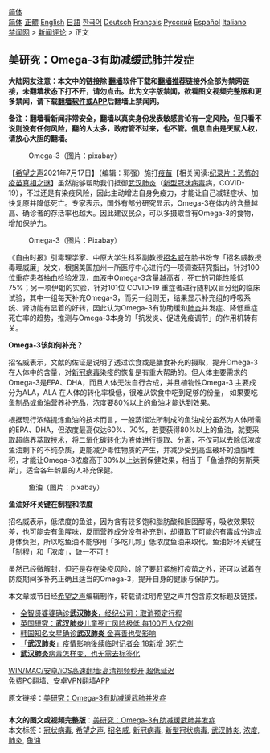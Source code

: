  <!-- 面包屑导航 --> <div class="breadcrumb"><!-- GTranslate: https://gtranslate.io/ -->  <div class="switcher notranslate">  <div class="selected">  <a href="#" onclick="return false;"> 简体</a>  </div>  <div class="option">  <a href="https://www.bannedbook.org" onclick="doGTranslate('zh-CN|zh-CN');jQuery('div.switcher div.selected a').html(jQuery(this).html());return false;" title="简体中文" class="nturl selected"> 简体</a>  <a href="https://www.bannedbook.org/zh-tw/" onclick="doGTranslate('zh-CN|zh-TW');jQuery('div.switcher div.selected a').html(jQuery(this).html());return false;" title="繁體中文" class="nturl"> 正體</a>  <a href="https://www.bannedbook.org/en/" onclick="doGTranslate('zh-CN|en');jQuery('div.switcher div.selected a').html(jQuery(this).html());return false;" title="English" class="nturl"> English</a>  <a href="https://www.bannedbook.org/ja/" onclick="doGTranslate('zh-CN|ja');jQuery('div.switcher div.selected a').html(jQuery(this).html());return false;" title="日本語" class="nturl"> 日語</a>  <a href="https://www.bannedbook.org/ko/" onclick="doGTranslate('zh-CN|ko');jQuery('div.switcher div.selected a').html(jQuery(this).html());return false;" title="한국어" class="nturl"> 한국어</a>  <a href="https://www.bannedbook.org/de/" onclick="doGTranslate('zh-CN|de');jQuery('div.switcher div.selected a').html(jQuery(this).html());return false;" title="Deutsch" class="nturl"> Deutsch</a>  <a href="https://www.bannedbook.org/fr/" onclick="doGTranslate('zh-CN|fr');jQuery('div.switcher div.selected a').html(jQuery(this).html());return false;" title="Français" class="nturl"> Français</a>  <a href="https://www.bannedbook.org/ru/" onclick="doGTranslate('zh-CN|ru');jQuery('div.switcher div.selected a').html(jQuery(this).html());return false;" title="Русский" class="nturl"> Русский</a>  <a href="https://www.bannedbook.org/es/" onclick="doGTranslate('zh-CN|es');jQuery('div.switcher div.selected a').html(jQuery(this).html());return false;" title="Español" class="nturl"> Español</a>  <a href="https://www.bannedbook.org/it/" onclick="doGTranslate('zh-CN|it');jQuery('div.switcher div.selected a').html(jQuery(this).html());return false;" title="Italiano" class="nturl"> Italiano</a>  </div>  </div>      <div class='breadcrumb-sub'><!-- Breadcrumb NavXT 6.3.0 --> <a href="https://www.bannedbook.org/" class="home">禁闻网</a> &gt; <a href="https://www.bannedbook.org/bnews/comments/" class="category">新闻评论</a> &gt; 正文</div></div><h2>美研究：Omega-3有助减缓武肺并发症</h2> <p class="notice"><b>大陆网友注意：本文中的链接除 <a href="https://github.com/bannedbook/fanqiang" >翻墙</a>软件下载和<a href="https://github.com/killgcd/justmysocks/blob/master/README.md">翻墙推荐</a>链接外全部为禁网链接，未翻墙状态下打不开，请勿点击。此为文字版禁闻，欲看图文视频完整版和更多禁闻，请下载<a href="https://github.com/bannedbook/fanqiang">翻墙软件或APP</a>后翻墙上禁闻网。</p><p>备注：翻墙看新闻非常安全，翻墙以真实身份发表敏感言论有一定风险，但只看不说则没有任何风险，翻的人太多，政府管不过来，也不管。信息自由是天赋人权，请放心大胆的翻墙。</b></p>  <div class="entry"> <figure><figcaption>Omega-3（图片：pixabay）</figcaption></figure> <p>【<span class='wp_keywordlink_affiliate'><a href="https://www.soundofhope.org" title="希望之声" target="_blank">希望之声</a></span>2021年7月17日】（编辑：郭强）施打<span class='wp_keywordlink'><a href="https://www.bannedbook.org/bnews/tculture/20160630/551027.html" title="疫苗" target="_blank">疫苗</a></span>【相关阅读:<a href='https://www.bannedbook.org/bnews/topimagenews/20180408/925060.html' target='_blank'>纪录片：恐怖的疫苗真相之谜</a>】虽然能够帮助我们抵御<a href="https://www.bannedbook.org/bnews/tag/%e6%ad%a6%e6%b1%89%e8%82%ba%e7%82%8e/" class="st_tag internal_tag" rel="tag" title="标签 武汉肺炎 下的日志">武汉肺炎</a>（<a href="https://www.bannedbook.org/bnews/tag/%e6%96%b0%e5%9e%8b%e5%86%a0%e7%8a%b6%e7%97%85%e6%af%92/" class="st_tag internal_tag" rel="tag" title="标签 新型冠状病毒 下的日志">新型冠状病毒</a>病，COVID-19），不过还是有染疫风险，因此主动增进自身免疫力，才能让自己减轻症状、加快复原并降低死亡。专家表示，国外有部分研究显示，Omega-3在体内的含量越高、确诊者的存活率也越大。因此建议民众，可以多摄取含有Omega-3的食物，增加保护力。</p> <figure><figcaption>Omega-3（图片：Pixabay）</figcaption></figure> <p>《自由时报》引毒理学家、中原大学生科系副教授<a href="https://www.bannedbook.org/bnews/tag/%E6%8B%9B%E5%90%8D%E5%A8%81/" class="st_tag internal_tag" rel="tag" title="标签 招名威 下的日志">招名威</a>在脸书粉专「招名威教授 毒理威廉」发文，根据美国加州一所医疗中心进行的一项调查研究指出，针对100位重症患者抽血检验发现，血液中Omega-3含量越高者，死亡的可能性降低75%；另一项伊朗的实验，针对101位 COVID-19 重症者进行随机双盲分组的临床试验，其中一组每天补充Omega-3，而另一组则无，结果显示补充组的呼吸系统、肾功能有显着的好转，因此认为Omega-3有协助缓和<a href="https://www.bannedbook.org/bnews/tag/%e8%82%ba%e7%82%8e/" class="st_tag internal_tag" rel="tag" title="标签 肺炎 下的日志">肺炎</a>并发症、降低重症死亡率的趋势，推测与Omega-3本身的「抗发炎、促进免疫调节」的作用机转有关。</p>  <p><strong>Omega-3该如何补充？</strong></p> <p>招名威表示，文献的佐证是说明了透过饮食或是膳食补充的摄取，提升Omega-3在人体中的含量，对<a href="https://www.bannedbook.org/bnews/tag/%e6%96%b0%e5%86%a0%e7%97%85%e6%af%92/" class="st_tag internal_tag" rel="tag" title="标签 新冠病毒 下的日志">新冠病毒</a>染疫的恢复是有重大帮助的。但人体主要需求的Omega-3是EPA、DHA，而且人体无法自行合成，并且植物性Omega-3 主要成分为ALA，ALA 在人体的转化率极低，很难从饮食中吃到足够的份量， 如果要吃鱼制品或<a href="https://www.bannedbook.org/bnews/tag/%E9%B1%BC%E6%B2%B9/" class="st_tag internal_tag" rel="tag" title="标签 鱼油 下的日志">鱼油</a>营养补充品，<a href="https://www.bannedbook.org/bnews/tag/%E6%B5%93%E5%BA%A6/" class="st_tag internal_tag" rel="tag" title="标签 浓度 下的日志">浓度</a>要80%以上的鱼油才能达到效果。</p>  <p>根据现行浓缩提炼鱼油的技术而言，一般蒸馏法所制成的鱼油成分虽然为人体所需的EPA、DHA，但浓度最高仅达60%、70%，若要获得80%以上的鱼油，就要采取超临界萃取技术，将二氧化碳转化为液体进行提取、分离，不仅可以去除低浓度鱼油剩下的不纯杂质，更能减少毒性物质的产生，并减少受到高温破坏的油脂堆积，才能让Omega-3浓度高于80%以上达到保健效果，相当于「鱼油界的劳斯莱斯」，适合各年龄层的人补充保健。</p> <figure><figcaption>鱼油（图片：pixabay）</figcaption></figure> <p><strong>鱼油好坏关键在制程和浓度</strong></p>  <p>招名威表示，低浓度的鱼油，因为含有较多饱和脂肪酸和胆固醇等，吸收效果较差，也可能会有鱼腥味，反而营养成分没有补充到，却摄取了可能的有毒成分造成身体负担，所以吃鱼油不能够用「多吃几颗」低浓度鱼油来取代。鱼油好坏关键在「制程」和「浓度」，缺一不可！</p> <p>虽然已经微解封，但还是存在染疫风险，除了要赶紧施打疫苗之外，还可以试着在防疫期间多补充正确且适当的Omega-3，提升自身的健康与保护力。</p>  <p>本文章或节目经<a href="https://www.bannedbook.org/bnews/tag/%e5%b8%8c%e6%9c%9b%e4%b9%8b%e5%a3%b0/" class="st_tag internal_tag" rel="tag" title="标签 希望之声 下的日志">希望之声</a>编辑制作，转载请注明希望之声并包含原文标题及链接。 </p> <ul class='op-related-articles' title='相关阅读'> <li><a href='https://www.bannedbook.org/bnews/yule/20210716/1588053.html' target='_blank'>全智贤婆婆确诊<b>武汉肺炎</b>，经纪公司：取消预定行程</a></li> <li><a href='https://www.bannedbook.org/bnews/worldnews/20210710/1583951.html' target='_blank'>英国研究：<b>武汉肺炎</b>儿童死亡风险极低 每100万人仅2例</a></li> <li><a href='https://www.bannedbook.org/bnews/yule/20210709/1583326.html' target='_blank'>韩国知名女星确诊<b>武汉肺炎</b> 金喜善也受影响</a></li> <li><a href='https://www.bannedbook.org/bnews/taiwannews/20210708/1582951.html' target='_blank'>「<b>武汉肺炎</b>」疫情影响後续临时记者会 18新增 3死亡</a></li> <li><a href='https://www.bannedbook.org/bnews/baitai/20210706/1581359.html' target='_blank'><b>武汉肺炎</b>病毒怎样变，也无需去标签化</a></li> </ul> <p class="texttj"> <a href="https://github.com/bannedbook/fanqiang/wiki/V2ray%E6%9C%BA%E5%9C%BA" target="_blank">WIN/MAC/安卓/iOS高速翻墙:高清视频秒开,超低延迟</a><br/> <a href="https://github.com/bannedbook/fanqiang/wiki/%E7%A6%81%E9%97%BB%E7%BD%91%E5%AE%89%E5%8D%93%E7%BF%BB%E5%A2%99%E6%96%B0%E9%97%BBAPP" target="_blank">免费PC翻墙、安卓VPN翻墙APP</a></p><p>原文链接：<a class="src_link"  href="https://www.soundofhope.org/post/526259" target="_blank">美研究：Omega-3有助减缓武肺并发症</a></p><a name='sharetosocial'></a>  <div style="margin-bottom:5px;padding-bottom:5px;clear:both"> <div id="archive-pix-1" class="banner-ads"> <!-- AuctionX Display platform tag START --> <div id="26318x728x90x621x_ADSLOT2" clicktrack="%%CLICK_URL_ESC%%"></div> <!-- AuctionX Display platform tag END --> </div> <div id="archive-pix-2" class="banner-ads"> <!-- AuctionX Display platform tag START --> <div id="26315x300x250x621x_ADSLOT2" clicktrack="%%CLICK_URL_ESC%%"></div> <!-- AuctionX Display platform tag END --> </div> </div>    <div id="archive-pix-1" class="banner-ads"> <!-- AuctionX Display platform tag START --> <div id="26318x728x90x621x_ADSLOT3" clicktrack="%%CLICK_URL_ESC%%"></div> <!-- AuctionX Display platform tag END --> </div> <div><b>本文的图文或视频完整版</b>：<a href='https://www.bannedbook.org/bnews/comments/20210718/1589498.html'>美研究：Omega-3有助减缓武肺并发症</a></div>  </div><!--END ENTRY--> <div class="postfooter"> <div>本文标签：<a href="https://www.bannedbook.org/bnews/tag/%e5%86%a0%e7%8a%b6%e7%97%85%e6%af%92/" rel="tag">冠状病毒</a>, <a href="https://www.bannedbook.org/bnews/tag/%e5%b8%8c%e6%9c%9b%e4%b9%8b%e5%a3%b0/" rel="tag">希望之声</a>, <a href="https://www.bannedbook.org/bnews/tag/%E6%8B%9B%E5%90%8D%E5%A8%81/" rel="tag">招名威</a>, <a href="https://www.bannedbook.org/bnews/tag/%e6%96%b0%e5%86%a0%e7%97%85%e6%af%92/" rel="tag">新冠病毒</a>, <a href="https://www.bannedbook.org/bnews/tag/%e6%96%b0%e5%9e%8b%e5%86%a0%e7%8a%b6%e7%97%85%e6%af%92/" rel="tag">新型冠状病毒</a>, <a href="https://www.bannedbook.org/bnews/tag/%e6%ad%a6%e6%b1%89%e8%82%ba%e7%82%8e/" rel="tag">武汉肺炎</a>, <a href="https://www.bannedbook.org/bnews/tag/%E6%B5%93%E5%BA%A6/" rel="tag">浓度</a>, <a href="https://www.bannedbook.org/bnews/tag/%e8%82%ba%e7%82%8e/" rel="tag">肺炎</a>, <a href="https://www.bannedbook.org/bnews/tag/%E9%B1%BC%E6%B2%B9/" rel="tag">鱼油</a></div>  </div><!--END POSTFOOTER--> 